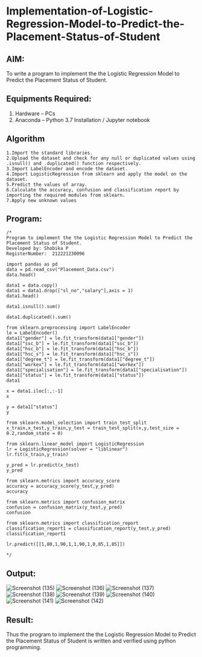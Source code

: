 # Implementation-of-Logistic-Regression-Model-to-Predict-the-Placement-Status-of-Student

## AIM:
To write a program to implement the the Logistic Regression Model to Predict the Placement Status of Student.

## Equipments Required:
1. Hardware – PCs
2. Anaconda – Python 3.7 Installation / Jupyter notebook

## Algorithm
```
1.Import the standard libraries.
2.Upload the dataset and check for any null or duplicated values using .isnull() and .duplicated() function respectively.
3.Import LabelEncoder and encode the dataset.
4.Import LogisticRegression from sklearn and apply the model on the dataset.
5.Predict the values of array.
6.Calculate the accuracy, confusion and classification report by importing the required modules from sklearn.
7.Apply new unknown values
```
## Program:
```
/*
Program to implement the the Logistic Regression Model to Predict the Placement Status of Student.
Developed by: Shobika P
RegisterNumber:  212221230096

import pandas as pd
data = pd.read_csv("Placement_Data.csv")
data.head()

data1 = data.copy()
data1 = data1.drop(["sl_no","salary"],axis = 1)
data1.head()

data1.isnull().sum()

data1.duplicated().sum()

from sklearn.preprocessing import LabelEncoder
le = LabelEncoder()
data1["gender"] = le.fit_transform(data1["gender"])
data1["ssc_b"] = le.fit_transform(data1["ssc_b"])
data1["hsc_b"] = le.fit_transform(data1["hsc_b"])
data1["hsc_s"] = le.fit_transform(data1["hsc_s"])
data1["degree_t"] = le.fit_transform(data1["degree_t"])
data1["workex"] = le.fit_transform(data1["workex"])
data1["specialisation"] = le.fit_transform(data1["specialisation"])
data1["status"] = le.fit_transform(data1["status"])
data1

x = data1.iloc[:,:-1]
x

y = data1["status"]
y

from sklearn.model_selection import train_test_split
x_train,x_test,y_train,y_test = train_test_split(x,y,test_size = 0.2,random_state = 0)

from sklearn.linear_model import LogisticRegression
lr = LogisticRegression(solver = "liblinear")
lr.fit(x_train,y_train)

y_pred = lr.predict(x_test)
y_pred

from sklearn.metrics import accuracy_score
accuracy = accuracy_score(y_test,y_pred)
accuracy

from sklearn.metrics import confusion_matrix
confusion = confusion_matrix(y_test,y_pred)
confusion

from sklearn.metrics import classification_report
classification_report1 = classification_report(y_test,y_pred)
classification_report1

lr.predict([[1,80,1,90,1,1,90,1,0,85,1,85]])

*/
```

## Output:
![Screenshot (135)](https://user-images.githubusercontent.com/94508142/196183164-c17a387f-3de0-4b70-a713-bebebef24d83.png)
![Screenshot (136)](https://user-images.githubusercontent.com/94508142/196183195-7bdd416a-12e0-4d05-8ca0-044c3d3dea1d.png)
![Screenshot (137)](https://user-images.githubusercontent.com/94508142/196183238-516e540c-dcd1-4092-a769-a24904c8e4b1.png)
![Screenshot (138)](https://user-images.githubusercontent.com/94508142/196183273-cc5b6ec0-1b25-4665-9a40-a87cbf876bd1.png)
![Screenshot (139)](https://user-images.githubusercontent.com/94508142/196183323-44f41777-e29e-4c45-893c-31b2f633213d.png)
![Screenshot (140)](https://user-images.githubusercontent.com/94508142/196183370-dd88ff14-c529-46e2-9cf5-8f8253e073c0.png)
![Screenshot (141)](https://user-images.githubusercontent.com/94508142/196183398-354a5c55-5fb4-456e-b86e-19415c9a29b2.png)
![Screenshot (142)](https://user-images.githubusercontent.com/94508142/196183447-e904df1c-a78d-4499-9cb3-9a6395a6b1ee.png)



## Result:
Thus the program to implement the the Logistic Regression Model to Predict the Placement Status of Student is written and verified using python programming.
